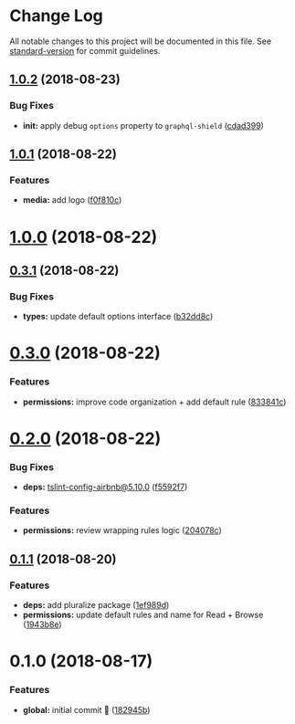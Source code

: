 # Change Log

All notable changes to this project will be documented in this file. See [standard-version](https://github.com/conventional-changelog/standard-version) for commit guidelines.

<a name="1.0.2"></a>
## [1.0.2](https://github.com/waitandseeagency/graphql-sword/compare/v1.0.1...v1.0.2) (2018-08-23)


### Bug Fixes

* **init:** apply debug `options` property to `graphql-shield` ([cdad399](https://github.com/waitandseeagency/graphql-sword/commit/cdad399))



<a name="1.0.1"></a>
## [1.0.1](https://github.com/waitandseeagency/graphql-sword/compare/v1.0.0...v1.0.1) (2018-08-22)


### Features

* **media:** add logo ([f0f810c](https://github.com/waitandseeagency/graphql-sword/commit/f0f810c))



<a name="1.0.0"></a>
# [1.0.0](https://github.com/waitandseeagency/graphql-sword/compare/v0.3.1...v1.0.0) (2018-08-22)



<a name="0.3.1"></a>
## [0.3.1](https://github.com/waitandseeagency/graphql-middleware-permissions-layer/compare/v0.3.0...v0.3.1) (2018-08-22)


### Bug Fixes

* **types:** update default options interface ([b32dd8c](https://github.com/waitandseeagency/graphql-middleware-permissions-layer/commit/b32dd8c))



<a name="0.3.0"></a>
# [0.3.0](https://github.com/waitandseeagency/graphql-middleware-permissions-layer/compare/v0.2.0...v0.3.0) (2018-08-22)


### Features

* **permissions:** improve code organization + add default rule ([833841c](https://github.com/waitandseeagency/graphql-middleware-permissions-layer/commit/833841c))



<a name="0.2.0"></a>
# [0.2.0](https://github.com/waitandseeagency/graphql-middleware-permissions-layer/compare/v0.1.1...v0.2.0) (2018-08-22)


### Bug Fixes

* **deps:** tslint-config-airbnb@5.10.0 ([f5592f7](https://github.com/waitandseeagency/graphql-middleware-permissions-layer/commit/f5592f7))


### Features

* **permissions:** review wrapping rules logic ([204078c](https://github.com/waitandseeagency/graphql-middleware-permissions-layer/commit/204078c))



<a name="0.1.1"></a>
## [0.1.1](https://github.com/waitandseeagency/graphql-middleware-permissions-layer/compare/v0.1.0...v0.1.1) (2018-08-20)


### Features

* **deps:** add pluralize package ([1ef989d](https://github.com/waitandseeagency/graphql-middleware-permissions-layer/commit/1ef989d))
* **permissions:** update default rules and name for Read + Browse ([1943b8e](https://github.com/waitandseeagency/graphql-middleware-permissions-layer/commit/1943b8e))



<a name="0.1.0"></a>
# 0.1.0 (2018-08-17)


### Features

* **global:** initial commit 🎉 ([182945b](https://github.com/waitandseeagency/graphql-middleware-permissions-layer/commit/182945b))
